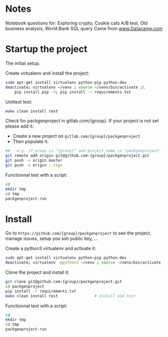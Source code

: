 # Notes
Notebook questions for:
Exploring crypto,
Cookie cats A/B test,
Old business analysis,
World Bank SQL query 
Came from www.Datacamp.com


# Startup the project

The initial setup.

Create virtualenv and install the project:
```bash
sudo apt-get install virtualenv python-pip python-dev
deactivate; virtualenv ~/venv ; source ~/venv/bin/activate ;\
    pip install pip -U; pip install -r requirements.txt
```

Unittest test:
```bash
make clean install test
```

Check for packgenproject in gitlab.com/{group}.
If your project is not set please add it:

- Create a new project on `gitlab.com/{group}/packgenproject`
- Then populate it:

```bash
##   e.g. if group is "{group}" and project_name is "packgenproject"
git remote add origin git@github.com:{group}/packgenproject.git
git push -u origin master
git push -u origin --tags
```

Functionnal test with a script:

```bash
cd
mkdir tmp
cd tmp
packgenproject-run
```

# Install

Go to `https://github.com/{group}/packgenproject` to see the project, manage issues,
setup you ssh public key, ...

Create a python3 virtualenv and activate it:

```bash
sudo apt-get install virtualenv python-pip python-dev
deactivate; virtualenv -ppython3 ~/venv ; source ~/venv/bin/activate
```

Clone the project and install it:

```bash
git clone git@github.com:{group}/packgenproject.git
cd packgenproject
pip install -r requirements.txt
make clean install test                # install and test
```
Functionnal test with a script:

```bash
cd
mkdir tmp
cd tmp
packgenproject-run
```
